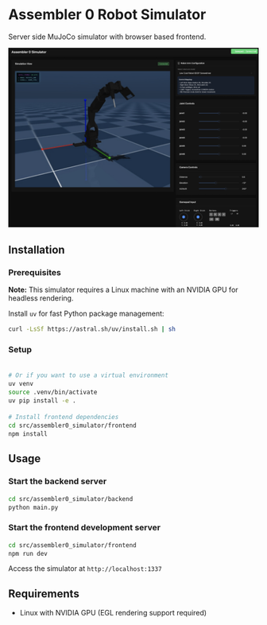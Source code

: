 # Assembler 0 Robot Simulator

Server side MuJoCo simulator with browser based frontend.

![Sim Web Viewer](media/web_viewer.png )

## Installation

### Prerequisites

**Note:** This simulator requires a Linux machine with an NVIDIA GPU for headless rendering.

Install `uv` for fast Python package management:
```bash
curl -LsSf https://astral.sh/uv/install.sh | sh
```

### Setup

```bash

# Or if you want to use a virtual environment
uv venv
source .venv/bin/activate
uv pip install -e .

# Install frontend dependencies
cd src/assembler0_simulator/frontend
npm install
```

## Usage

### Start the backend server
```bash
cd src/assembler0_simulator/backend
python main.py
```

### Start the frontend development server
```bash
cd src/assembler0_simulator/frontend
npm run dev
```

Access the simulator at `http://localhost:1337`

## Requirements
- Linux with NVIDIA GPU (EGL rendering support required)
